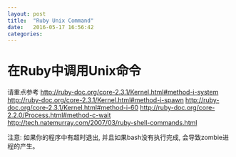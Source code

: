 ```yaml
---
layout: post
title:  "Ruby Unix Command"
date:   2016-05-17 16:56:42
categories: 
---
```


# 在Ruby中调用Unix命令
请重点参考 
http://ruby-doc.org/core-2.3.1/Kernel.html#method-i-system
http://ruby-doc.org/core-2.3.1/Kernel.html#method-i-spawn
http://ruby-doc.org/core-2.3.1/Kernel.html#method-i-60
http://ruby-doc.org/core-2.2.0/Process.html#method-c-wait
http://tech.natemurray.com/2007/03/ruby-shell-commands.html

注意: 如果你的程序中有超时退出, 并且如果bash没有执行完成, 会导致zombie进程的产生。




